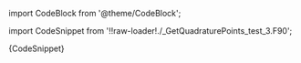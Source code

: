 import CodeBlock from '@theme/CodeBlock';

import CodeSnippet from '!!raw-loader!./_GetQuadraturePoints_test_3.F90';

<CodeBlock language="fortran">{CodeSnippet}</CodeBlock>
